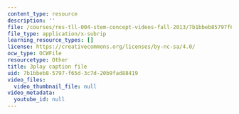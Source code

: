 ```yaml
---
content_type: resource
description: ''
file: /courses/res-tll-004-stem-concept-videos-fall-2013/7b1bbeb85797f65d3c7d20b9fad88419_IEPuLyxRmJc.srt
file_type: application/x-subrip
learning_resource_types: []
license: https://creativecommons.org/licenses/by-nc-sa/4.0/
ocw_type: OCWFile
resourcetype: Other
title: 3play caption file
uid: 7b1bbeb8-5797-f65d-3c7d-20b9fad88419
video_files:
  video_thumbnail_file: null
video_metadata:
  youtube_id: null
---
```

